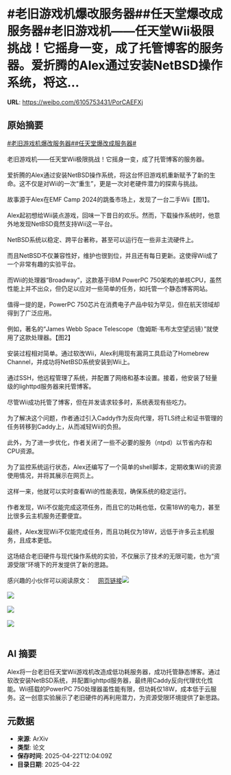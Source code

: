 # #老旧游戏机爆改服务器##任天堂爆改成服务器#老旧游戏机——任天堂Wii极限挑战！它摇身一变，成了托管博客的服务器。爱折腾的Alex通过安装NetBSD操作系统，将这...

**URL**: https://weibo.com/6105753431/PorCAEFXj

## 原始摘要

<a href="https://m.weibo.cn/search?containerid=231522type%3D1%26t%3D10%26q%3D%23%E8%80%81%E6%97%A7%E6%B8%B8%E6%88%8F%E6%9C%BA%E7%88%86%E6%94%B9%E6%9C%8D%E5%8A%A1%E5%99%A8%23&amp;extparam=%23%E8%80%81%E6%97%A7%E6%B8%B8%E6%88%8F%E6%9C%BA%E7%88%86%E6%94%B9%E6%9C%8D%E5%8A%A1%E5%99%A8%23" data-hide=""><span class="surl-text">#老旧游戏机爆改服务器#</span></a><a href="https://m.weibo.cn/search?containerid=231522type%3D1%26t%3D10%26q%3D%23%E4%BB%BB%E5%A4%A9%E5%A0%82%E7%88%86%E6%94%B9%E6%88%90%E6%9C%8D%E5%8A%A1%E5%99%A8%23&amp;extparam=%23%E4%BB%BB%E5%A4%A9%E5%A0%82%E7%88%86%E6%94%B9%E6%88%90%E6%9C%8D%E5%8A%A1%E5%99%A8%23" data-hide=""><span class="surl-text">#任天堂爆改成服务器#</span></a><br><br>老旧游戏机——任天堂Wii极限挑战！它摇身一变，成了托管博客的服务器。<br><br>爱折腾的Alex通过安装NetBSD操作系统，将这台怀旧游戏机重新赋予了新的生命。这不仅是对Wii的一次“重生”，更是一次对老硬件潜力的探索与挑战。<br><br>故事源于Alex在EMF Camp 2024的跳蚤市场上，发现了一台二手Wii【图1】。<br><br>Alex起初想给Wii装点游戏，回味一下昔日的欢乐。然而，下载操作系统时，他意外地发现NetBSD竟然支持Wii这一平台。<br><br>NetBSD系统以稳定、跨平台著称，甚至可以运行在一些非主流硬件上。<br><br>而且NetBSD不仅兼容性好，维护也很到位，并且还有每日更新。这使得Wii成了一个非常有趣的实验平台。<br><br>而Wii的处理器“Broadway”，这款基于IBM PowerPC 750架构的单核CPU，虽然性能上并不出众，但仍足以应对一些简单的任务，如托管一个静态博客网站。<br><br>值得一提的是，PowerPC 750芯片在消费电子产品中较为罕见，但在航天领域却得到了广泛应用。<br><br>例如，著名的“James Webb Space Telescope（詹姆斯·韦布太空望远镜）”就使用了这款处理器。【图2】<br><br>安装过程相对简单。通过软改Wii，Alex利用现有漏洞工具启动了Homebrew Channel，并成功将NetBSD系统安装到Wii上。<br><br>通过SSH，他远程管理了系统，并配置了网络和基本设置。接着，他安装了轻量级的lighttpd服务器来托管博客。<br><br>尽管Wii成功托管了博客，但在并发请求较多时，系统表现有些吃力。<br><br>为了解决这个问题，作者通过引入Caddy作为反向代理，将TLS终止和证书管理的任务转移到Caddy上，从而减轻Wii的负担。<br><br>此外，为了进一步优化，作者关闭了一些不必要的服务（ntpd）以节省内存和CPU资源。<br><br>为了监控系统运行状态，Alex还编写了一个简单的shell脚本，定期收集Wii的资源使用情况，并将其展示在网页上。<br><br>这样一来，他就可以实时查看Wii的性能表现，确保系统的稳定运行。<br><br>作者发现，Wii不仅能完成这项任务，而且它的功耗也低，仅需18W的电力，甚至比很多云主机服务还要便宜。<br><br>最终，Alex发现Wii不仅能完成任务，而且功耗仅为18W，远低于许多云主机服务，且成本更低。<br><br>这场结合老旧硬件与现代操作系统的实验，不仅展示了技术的无限可能，也为“资源受限”环境下的开发提供了新的思路。<br><br>感兴趣的小伙伴可以阅读原文：<a href="https://weibo.cn/sinaurl?u=https%3A%2F%2Fblog.infected.systems%2Fposts%2F2025-04-21-this-blog-is-hosted-on-a-nintendo-wii%2F" data-hide=""><span class="url-icon"><img style="width: 1rem;height: 1rem" src="https://h5.sinaimg.cn/upload/2015/09/25/3/timeline_card_small_web_default.png" referrerpolicy="no-referrer"></span><span class="surl-text">网页链接</span></a><img style="" src="https://tvax2.sinaimg.cn/large/006Fd7o3gy1i0pn5ceadyj31601k01kx.jpg" referrerpolicy="no-referrer"><br><br><img style="" src="https://tvax3.sinaimg.cn/large/006Fd7o3gy1i0pn5cuvoxj30zk0m8ngt.jpg" referrerpolicy="no-referrer"><br><br><img style="" src="https://tvax4.sinaimg.cn/large/006Fd7o3gy1i0pn5dx2nlj30rs0ijjwm.jpg" referrerpolicy="no-referrer"><br><br><img style="" src="https://tvax1.sinaimg.cn/large/006Fd7o3gy1i0pn5fb28bj30w50k0jz8.jpg" referrerpolicy="no-referrer"><br><br>

## AI 摘要

Alex将一台老旧任天堂Wii游戏机改造成低功耗服务器，成功托管静态博客。通过软改安装NetBSD系统，并配置lighttpd服务器，最终用Caddy反向代理优化性能。Wii搭载的PowerPC 750处理器虽性能有限，但功耗仅18W，成本低于云服务。这一创意实验展示了老旧硬件的再利用潜力，为资源受限环境提供了新思路。

## 元数据

- **来源**: ArXiv
- **类型**: 论文
- **保存时间**: 2025-04-22T12:04:09Z
- **目录日期**: 2025-04-22
